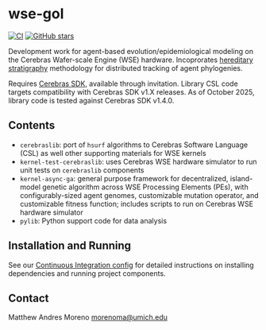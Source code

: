 # wse-gol

[![CI](https://github.com/mmore500/wse-gol/actions/workflows/ci.yaml/badge.svg)](https://github.com/mmore500/wse-gol/actions/workflows/ci.yaml)
[![GitHub stars](https://img.shields.io/github/stars/mmore500/wse-gol.svg?style=flat-square&logo=github&label=Stars&logoColor=white)](https://github.com/mmore500/wse-gol)

Development work for agent-based evolution/epidemiological modeling on the Cerebras Wafer-scale Engine (WSE) hardware.
Incoprorates [hereditary stratigraphy](https://github.com/mmore500/hstrat) methodology for distributed tracking of agent phylogenies.

Requires [Cerebras SDK](https://www.cerebras.net/developers/sdk-request/), available through invitation.
Library CSL code targets compatibility with Cerebras SDK v1.X releases.
As of October 2025, library code is tested against Cerebras SDK v1.4.0.

## Contents

- `cerebraslib`: port of `hsurf` algorithms to Cerebras Software Language (CSL) as well other supporting materials for WSE kernels
- `kernel-test-cerebraslib`: uses Cerebras WSE hardware simulator to run unit tests on `cerebraslib` components
- `kernel-async-ga`: general purpose framework for decentralized, island-model genetic algorithm across WSE Processing Elements (PEs), with configurably-sized agent genomes, customizable mutation operator, and customizable fitness function; includes scripts to run on Cerebras WSE hardware simulator
- `pylib`: Python support code for data analysis

## Installation and Running

See our [Continuous Integration config](https://github.com/mmore500/wse-gol/blob/master/.github/workflows/ci.yaml) for detailed instructions on installing dependencies and running project components.

## Contact

Matthew Andres Moreno
<morenoma@umich.edu>

